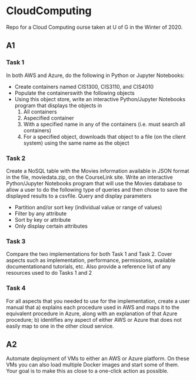 # CloudComputing
Repo for a Cloud Computing ourse taken at U of G in the Winter of 2020.

## A1
### Task 1
In both AWS and Azure, do the following in Python or Jupyter Notebooks:
  - Create containers named CIS1300, CIS3110, and CIS4010
  - Populate the containerswith the following objects
  - Using this object store, write an interactive Python/Jupyter Notebooks program that displays the objects in 
    1. All containers
    2. Aspecified container
    3. With a specified name in any of the containers (i.e. must search all containers)
    4. For a specified object, downloads that object to a file (on the client system) using the same name as the object

### Task 2
Create a NoSQL table with the Movies information available in JSON format in the file, moviedata.zip, on the CourseLink site.
Write an interactive Python/Jupyter Notebooks program that will use the Movies database to allow a user to do the following type of queries and then chose to save the displayed results to a csvfile.
Query and display parameters
  - Partition and/or sort key (individual value or range of values)
  - Filter by any attribute
  - Sort by key or attribute
  - Only display certain attributes

### Task 3
Compare the two implementations for both Task 1 and Task 2. Cover aspects such as implementation, performance, permissions, available documentationand tutorials, etc. Also provide a reference list of any resources used to do Tasks 1 and 2

### Task 4
For all aspects that you needed to use for the implementation, create a user manual that
  a) explains each procedure used in AWS and maps it to the equivalent procedure in Azure, along with an explanation of that Azure procedure;
  b) identifies any aspect of either AWS or Azure that does not easily map to one in the other cloud service.
  
## A2
Automate deployment of VMs to either an AWS or Azure platform.  On these VMs you can also load multiple Docker images and start some of them.  Your goal is to make this as close to a one-click action as possible.
